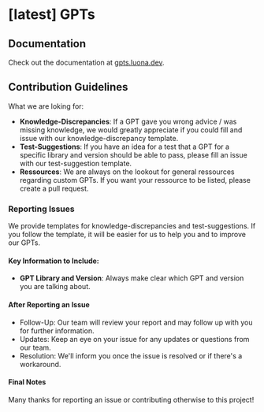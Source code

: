 # [latest] GPTs

## Documentation
Check out the documentation at [gpts.luona.dev](https://gpts.luona.dev/).

## Contribution Guidelines

What we are loking for:
- **Knowledge-Discrepancies**: If a GPT gave you wrong advice / was missing knowledge, we would greatly appreciate if you could fill and issue with our knowledge-discrepancy template.
- **Test-Suggestions**: If you have an idea for a test that a GPT for a specific library and version should be able to pass, please fill an issue with our test-suggestion template.
- **Ressources**: We are always on the lookout for general ressources regarding custom GPTs. If you want your ressource to be listed, please create a pull request.


### Reporting Issues

We provide templates for knowledge-discrepancies and test-suggestions. If you follow the template, it will be easier for us to help you and to improve our GPTs.

#### Key Information to Include:
- **GPT Library and Version**: Always make clear which GPT and version you are talking about.

#### After Reporting an Issue
- Follow-Up: Our team will review your report and may follow up with you for further information.
- Updates: Keep an eye on your issue for any updates or questions from our team.
- Resolution: We'll inform you once the issue is resolved or if there's a workaround.

#### Final Notes
Many thanks for reporting an issue or contributing otherwise to this project!

